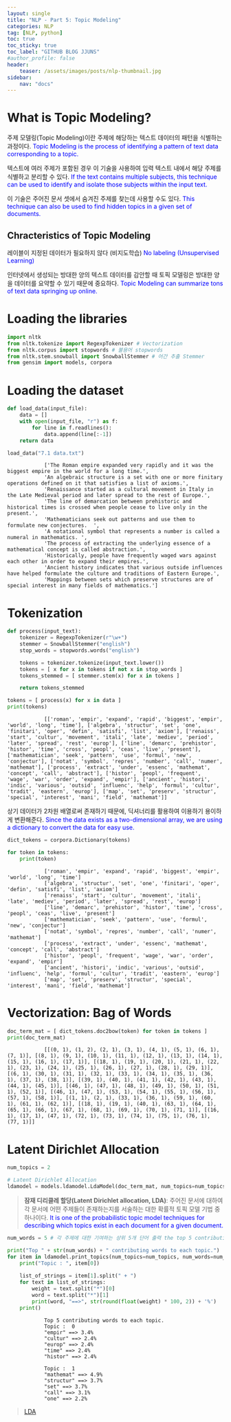 ```yaml
---
layout: single
title: "NLP - Part 5: Topic Modeling"
categories: NLP
tag: [NLP, python]
toc: true
toc_sticky: true
toc_label: "GITHUB BLOG JJUNS"
#author_profile: false
header:
    teaser: /assets/images/posts/nlp-thumbnail.jpg
sidebar:
    nav: "docs"
---
```


# What is Topic Modeling?
주제 모델링(Topic Modeling)이란 주제에 해당하는 텍스트 데이터의 패턴을 식별하는 과정이다. <span style="color: blue"> Topic Modeling is the process of identifying a pattern of text data corresponding to a topic. </span>

텍스트에 여러 주제가 포함된 경우 이 기술을 사용하여 입력 텍스트 내에서 해당 주제를 식별하고 분리할 수 있다. <span style="color: blue"> If the text contains multiple subjects, this technique can be used to identify and isolate those subjects within the input text. </span>

이 기술은 주어진 문서 셋에서 숨겨진 주제를 찾는데 사용할 수도 있다. <span style="color: blue"> This technique can also be used to find hidden topics in a given set of documents. </span>

## Chracteristics of Topic Modeling
레이블이 지정된 데이터가 필요하지 않다 (비지도학습) <span style="color: blue"> No labeling (Unsupervised Learning) </span>

인터넷에서 생성되는 방대한 양의 텍스트 데이터를 감안할 때 토픽 모델링은 방대한 양을 데이터를 요약할 수 있기 때문에 중요하다. <span style="color: blue"> Topic Modeling can summarize tons of text data springing up online.  </span>


# Loading the libraries
```python
import nltk
from nltk.tokenize import RegexpTokenizer # Vectorization
from nltk.corpus import stopwords # 불용어 stopwords
from nltk.stem.snowball import SnowballStemmer # 어간 추출 Stemmer
from gensim import models, corpora
```

# Loading the dataset
```python
def load_data(input_file):
    data = []
    with open(input_file, "r") as f:
        for line in f.readlines():
            data.append(line[:-1])
    return data
```

```python
load_data("7.1 data.txt")
```

                ['The Roman empire expanded very rapidly and it was the biggest empire in the world for a long time.',
                'An algebraic structure is a set with one or more finitary operations defined on it that satisfies a list of axioms.',
                'Renaissance started as a cultural movement in Italy in the Late Medieval period and later spread to the rest of Europe.',
                'The line of demarcation between prehistoric and historical times is crossed when people cease to live only in the present.',
                'Mathematicians seek out patterns and use them to formulate new conjectures.  ',
                'A notational symbol that represents a number is called a numeral in mathematics. ',
                'The process of extracting the underlying essence of a mathematical concept is called abstraction.',
                'Historically, people have frequently waged wars against each other in order to expand their empires.',
                'Ancient history indicates that various outside influences have helped formulate the culture and traditions of Eastern Europe.',
                'Mappings between sets which preserve structures are of special interest in many fields of mathematics.']


# Tokenization

```python
def process(input_text):
    tokenizer = RegexpTokenizer(r"\w+")
    stemmer = SnowballStemmer("english")
    stop_words = stopwords.words("english")

    tokens = tokenizer.tokenize(input_text.lower())
    tokens = [ x for x in tokens if not x in stop_words ]
    tokens_stemmed = [ stemmer.stem(x) for x in tokens ]

    return tokens_stemmed
```

```python
tokens = [ process(x) for x in data ]
print(tokens)
```


                [['roman', 'empir', 'expand', 'rapid', 'biggest', 'empir', 'world', 'long', 'time'], ['algebra', 'structur', 'set', 'one', 'finitari', 'oper', 'defin', 'satisfi', 'list', 'axiom'], ['renaiss', 'start', 'cultur', 'movement', 'itali', 'late', 'mediev', 'period', 'later', 'spread', 'rest', 'europ'], ['line', 'demarc', 'prehistor', 'histor', 'time', 'cross', 'peopl', 'ceas', 'live', 'present'], ['mathematician', 'seek', 'pattern', 'use', 'formul', 'new', 'conjectur'], ['notat', 'symbol', 'repres', 'number', 'call', 'numer', 'mathemat'], ['process', 'extract', 'under', 'essenc', 'mathemat', 'concept', 'call', 'abstract'], ['histor', 'peopl', 'frequent', 'wage', 'war', 'order', 'expand', 'empir'], ['ancient', 'histori', 'indic', 'various', 'outsid', 'influenc', 'help', 'formul', 'cultur', 'tradit', 'eastern', 'europ'], ['map', 'set', 'preserv', 'structur', 'special', 'interest', 'mani', 'field', 'mathemat']]


상기 데이터가 2차원 배열로써 존재하기 때문에, 딕셔너리를 활용하여 이용하기 용이하게 변환해준다. <span style="color: blue"> Since the data exists as a two-dimensional array, we are using a dictionary to convert the data for easy use. </span>

```python
dict_tokens = corpora.Dictionary(tokens)

for token in tokens:
    print(token)
```


                ['roman', 'empir', 'expand', 'rapid', 'biggest', 'empir', 'world', 'long', 'time']
                ['algebra', 'structur', 'set', 'one', 'finitari', 'oper', 'defin', 'satisfi', 'list', 'axiom']
                ['renaiss', 'start', 'cultur', 'movement', 'itali', 'late', 'mediev', 'period', 'later', 'spread', 'rest', 'europ']
                ['line', 'demarc', 'prehistor', 'histor', 'time', 'cross', 'peopl', 'ceas', 'live', 'present']
                ['mathematician', 'seek', 'pattern', 'use', 'formul', 'new', 'conjectur']
                ['notat', 'symbol', 'repres', 'number', 'call', 'numer', 'mathemat']
                ['process', 'extract', 'under', 'essenc', 'mathemat', 'concept', 'call', 'abstract']
                ['histor', 'peopl', 'frequent', 'wage', 'war', 'order', 'expand', 'empir']
                ['ancient', 'histori', 'indic', 'various', 'outsid', 'influenc', 'help', 'formul', 'cultur', 'tradit', 'eastern', 'europ']
                ['map', 'set', 'preserv', 'structur', 'special', 'interest', 'mani', 'field', 'mathemat']

# Vectorization: Bag of Words

```python
doc_term_mat = [ dict_tokens.doc2bow(token) for token in tokens ]
print(doc_term_mat)
```


                [[(0, 1), (1, 2), (2, 1), (3, 1), (4, 1), (5, 1), (6, 1), (7, 1)], [(8, 1), (9, 1), (10, 1), (11, 1), (12, 1), (13, 1), (14, 1), (15, 1), (16, 1), (17, 1)], [(18, 1), (19, 1), (20, 1), (21, 1), (22, 1), (23, 1), (24, 1), (25, 1), (26, 1), (27, 1), (28, 1), (29, 1)], [(6, 1), (30, 1), (31, 1), (32, 1), (33, 1), (34, 1), (35, 1), (36, 1), (37, 1), (38, 1)], [(39, 1), (40, 1), (41, 1), (42, 1), (43, 1), (44, 1), (45, 1)], [(46, 1), (47, 1), (48, 1), (49, 1), (50, 1), (51, 1), (52, 1)], [(46, 1), (47, 1), (53, 1), (54, 1), (55, 1), (56, 1), (57, 1), (58, 1)], [(1, 1), (2, 1), (33, 1), (36, 1), (59, 1), (60, 1), (61, 1), (62, 1)], [(18, 1), (19, 1), (40, 1), (63, 1), (64, 1), (65, 1), (66, 1), (67, 1), (68, 1), (69, 1), (70, 1), (71, 1)], [(16, 1), (17, 1), (47, 1), (72, 1), (73, 1), (74, 1), (75, 1), (76, 1), (77, 1)]]


# Latent Dirichlet Allocation
```python
num_topics = 2

# Latent Dirichlet Allocation
ldamodel = models.ldamodel.LdaModel(doc_term_mat, num_topics=num_topics, id2word=dict_tokens, passes=25)
```

> **잠재 디리클레 할당(Latent Dirichlet allocation, LDA)**: 주어진 문서에 대하여 각 문서에 어떤 주제들이 존재하는지를 서술하는 대한 확률적 토픽 모델 기법 중 하나이다. <span style="color: blue"> It is one of the probabilistic topic model techniques for describing which topics exist in each document for a given document. </span>


```python
num_words = 5 # 각 주제에 대한 기여하는 상위 5개 단어 출력 the top 5 contributing words to each topic

print("Top " + str(num_words) + " contributing words to each topic.")
for item in ldamodel.print_topics(num_topics=num_topics, num_words=num_words):
    print("Topic : ", item[0])
    
    list_of_strings = item[1].split(" + ")
    for text in list_of_strings:
        weight = text.split("*")[0]
        word = text.split("*")[1]
        print(word, "==>", str(round(float(weight) * 100, 2)) + '%')
    print()
```

                Top 5 contributing words to each topic.
                Topic :  0
                "empir" ==> 3.4%
                "cultur" ==> 2.4%
                "europ" ==> 2.4%
                "time" ==> 2.4%
                "histor" ==> 2.4%

                Topic :  1
                "mathemat" ==> 4.9%
                "structur" ==> 3.7%
                "set" ==> 3.7%
                "call" ==> 3.1%
                "one" ==> 2.2%


> [LDA](https://wikidocs.net/30708)